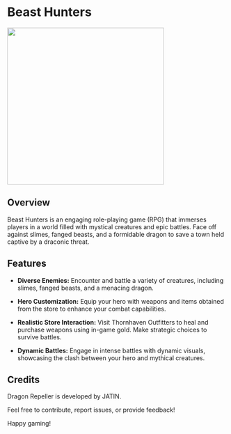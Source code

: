 # Beast Hunters

<img height="360px" src="https://i.ibb.co/0KPznck/20240131-181511-363.jpg">

## Overview

Beast Hunters is an engaging role-playing game (RPG) that immerses players in a world filled with mystical creatures and epic battles. Face off against slimes, fanged beasts, and a formidable dragon to save a town held captive by a draconic threat.

## Features

- **Diverse Enemies:** Encounter and battle a variety of creatures, including slimes, fanged beasts, and a menacing dragon.

- **Hero Customization:** Equip your hero with weapons and items obtained from the store to enhance your combat capabilities.

- **Realistic Store Interaction:** Visit Thornhaven Outfitters to heal and purchase weapons using in-game gold. Make strategic choices to survive battles.

- **Dynamic Battles:** Engage in intense battles with dynamic visuals, showcasing the clash between your hero and mythical creatures.


## Credits

Dragon Repeller is developed by JATIN.

Feel free to contribute, report issues, or provide feedback!

Happy gaming!

